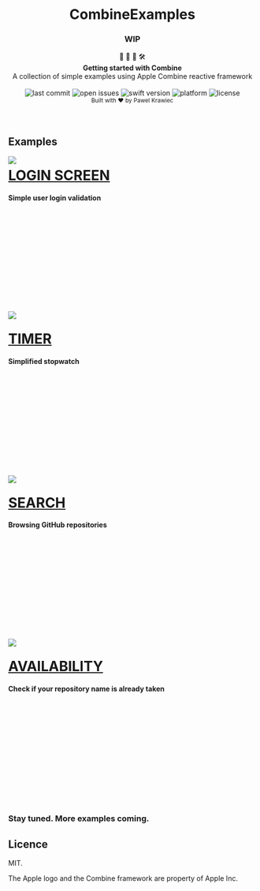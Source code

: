 <h1 align="center">CombineExamples</h1>

<h3 align="center">WIP</h3>

<div align="center">
👷 🧱 🧰 🛠️
</div>
<div align="center">
<strong>Getting started with Combine</strong>
</div>
<div align="center">
 A collection of simple examples using Apple Combine reactive framework
</div>

<br />

<div align="center">
<!-- Last commit -->
<img src="https://img.shields.io/github/last-commit/tailec/CombineExamples.svg" alt="last commit"/>
<!-- Open issues -->
<img src="https://img.shields.io/github/issues-raw/tailec/CombineExamples.svg" alt="open issues" />
<!-- Swift version -->
<img src="https://img.shields.io/badge/swift%20version-5.1-brightgreen.svg" alt="swift version">
<!-- Platform -->
<img src="https://img.shields.io/badge/platform-ios-lightgrey.svg" alt="platform" />
<!-- License -->
<img src="https://img.shields.io/badge/licence%20-MIT%20-blue.svg" alt="license" />
</div>


<div align="center">
<sub>Built with ❤︎ by
Pawel Krawiec
</sub>
</div>
<br />
<br />


## Examples


<img align="left" src="https://github.com/tailec/CombineExamples/blob/master/Resources/LoginGif.gif" />
<p><a href="https://github.com/tailec/CombineExamples/tree/master/CombineExamples/Login"><h1 align="left">LOGIN SCREEN</h1></a></p>
<h4>Simple user login validation</h4>
<br></br><br></br><br></br><br></br><br></br><br></br>


<img align="left" src="https://github.com/tailec/CombineExamples/blob/master/Resources/TimerGif.gif" />
<p><a href="https://github.com/tailec/CombineExamples/tree/master/CombineExamples/Timer"><h1 align="left">TIMER</h1></a></p>
<h4>Simplified stopwatch</h4>
<br></br><br></br><br></br><br></br><br></br><br></br>


<img align="left" src="https://github.com/tailec/CombineExamples/blob/master/Resources/SearchGif.gif" />
<p><a href="https://github.com/tailec/CombineExamples/tree/master/CombineExamples/Search"><h1 align="left">SEARCH</h1></a></p>
<h4>Browsing GitHub repositories</h4>
<br></br><br></br><br></br><br></br><br></br><br></br>


<img align="left" src="https://github.com/tailec/CombineExamples/blob/master/Resources/UsernameGif.gif" />
<p><a href="https://github.com/tailec/CombineExamples/tree/master/CombineExamples/Username"><h1 align="left">AVAILABILITY</h1></a></p>
<h4>Check if your repository name is already taken</h4>
<br></br><br></br><br></br><br></br><br></br><br></br>


<h3>Stay tuned. More examples coming.</h3>


## Licence
MIT.

The Apple logo and the Combine framework are property of Apple Inc.
